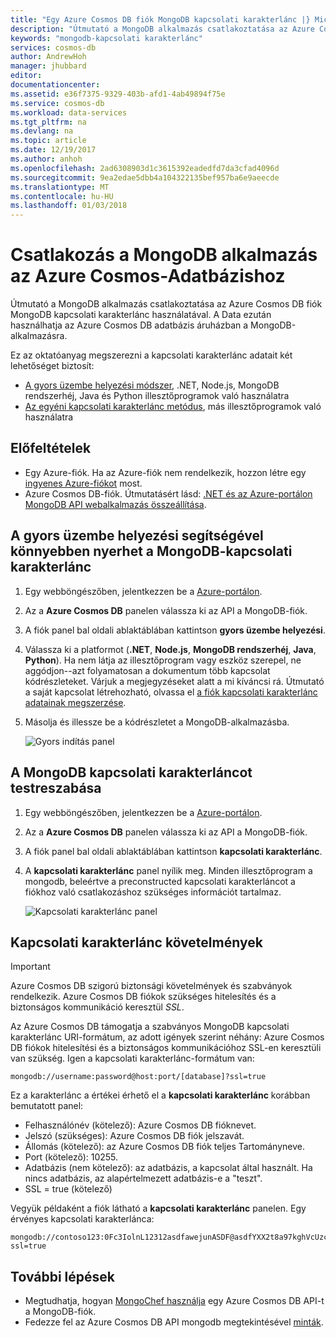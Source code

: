 ```yaml
---
title: "Egy Azure Cosmos DB fiók MongoDB kapcsolati karakterlánc |} Microsoft Docs"
description: "Útmutató a MongoDB alkalmazás csatlakoztatása az Azure Cosmos DB fiók MongoDB kapcsolati karakterlánc használatával."
keywords: "mongodb-kapcsolati karakterlánc"
services: cosmos-db
author: AndrewHoh
manager: jhubbard
editor: 
documentationcenter: 
ms.assetid: e36f7375-9329-403b-afd1-4ab49894f75e
ms.service: cosmos-db
ms.workload: data-services
ms.tgt_pltfrm: na
ms.devlang: na
ms.topic: article
ms.date: 12/19/2017
ms.author: anhoh
ms.openlocfilehash: 2ad6308903d1c3615392eadedfd7da3cfad4096d
ms.sourcegitcommit: 9ea2edae5dbb4a104322135bef957ba6e9aeecde
ms.translationtype: MT
ms.contentlocale: hu-HU
ms.lasthandoff: 01/03/2018
---
```

# <a name="connect-a-mongodb-application-to-azure-cosmos-db"></a>Csatlakozás a MongoDB alkalmazás az Azure Cosmos-Adatbázishoz
Útmutató a MongoDB alkalmazás csatlakoztatása az Azure Cosmos DB fiók MongoDB kapcsolati karakterlánc használatával. A Data ezután használhatja az Azure Cosmos DB adatbázis áruházban a MongoDB-alkalmazásra. 

Ez az oktatóanyag megszerezni a kapcsolati karakterlánc adatait két lehetőséget biztosít:

- [A gyors üzembe helyezési módszer](#QuickstartConnection), .NET, Node.js, MongoDB rendszerhéj, Java és Python illesztőprogramok való használatra
- [Az egyéni kapcsolati karakterlánc metódus](#GetCustomConnection), más illesztőprogramok való használatra

## <a name="prerequisites"></a>Előfeltételek

- Egy Azure-fiók. Ha az Azure-fiók nem rendelkezik, hozzon létre egy [ingyenes Azure-fiókot](https://azure.microsoft.com/free/) most. 
- Azure Cosmos DB-fiók. Útmutatásért lásd: [.NET és az Azure-portálon MongoDB API webalkalmazás összeállítása](create-mongodb-dotnet.md).

## <a id="QuickstartConnection"></a>A gyors üzembe helyezési segítségével könnyebben nyerhet a MongoDB-kapcsolati karakterlánc
1. Egy webböngészőben, jelentkezzen be a [Azure-portálon](https://portal.azure.com).
2. Az a **Azure Cosmos DB** panelen válassza ki az API a MongoDB-fiók. 
3. A fiók panel bal oldali ablaktáblában kattintson **gyors üzembe helyezési**. 
4. Válassza ki a platformot (**.NET**, **Node.js**, **MongoDB rendszerhéj**, **Java**, **Python**). Ha nem látja az illesztőprogram vagy eszköz szerepel, ne aggódjon--azt folyamatosan a dokumentum több kapcsolat kódrészleteket. Várjuk a megjegyzéseket alatt a mi kíváncsi rá. Útmutató a saját kapcsolat létrehozható, olvassa el [a fiók kapcsolati karakterlánc adatainak megszerzése](#GetCustomConnection).
5. Másolja és illessze be a kódrészletet a MongoDB-alkalmazásba.

    ![Gyors indítás panel](./media/connect-mongodb-account/QuickStartBlade.png)

## <a id="GetCustomConnection"></a>A MongoDB kapcsolati karakterláncot testreszabása
1. Egy webböngészőben, jelentkezzen be a [Azure-portálon](https://portal.azure.com).
2. Az a **Azure Cosmos DB** panelen válassza ki az API a MongoDB-fiók. 
3. A fiók panel bal oldali ablaktáblában kattintson **kapcsolati karakterlánc**. 
4. A **kapcsolati karakterlánc** panel nyílik meg. Minden illesztőprogram a mongodb, beleértve a preconstructed kapcsolati karakterláncot a fiókhoz való csatlakozáshoz szükséges információt tartalmaz.

    ![Kapcsolati karakterlánc panel](./media/connect-mongodb-account/ConnectionStringBlade.png)

## <a name="connection-string-requirements"></a>Kapcsolati karakterlánc követelmények
> [!Important]
> Azure Cosmos DB szigorú biztonsági követelmények és szabványok rendelkezik. Azure Cosmos DB fiókok szükséges hitelesítés és a biztonságos kommunikáció keresztül *SSL*. 
>
>

Az Azure Cosmos DB támogatja a szabványos MongoDB kapcsolati karakterlánc URI-formátum, az adott igények szerint néhány: Azure Cosmos DB fiókok hitelesítési és a biztonságos kommunikációhoz SSL-en keresztüli van szükség. Igen a kapcsolati karakterlánc-formátum van:

    mongodb://username:password@host:port/[database]?ssl=true

Ez a karakterlánc a értékei érhető el a **kapcsolati karakterlánc** korábban bemutatott panel:

* Felhasználónév (kötelező): Azure Cosmos DB fióknevet.
* Jelszó (szükséges): Azure Cosmos DB fiók jelszavát.
* Állomás (kötelező): az Azure Cosmos DB fiók teljes Tartományneve.
* Port (kötelező): 10255.
* Adatbázis (nem kötelező): az adatbázis, a kapcsolat által használt. Ha nincs adatbázis, az alapértelmezett adatbázis-e a "teszt".
* SSL = true (kötelező)

Vegyük példaként a fiók látható a **kapcsolati karakterlánc** panelen. Egy érvényes kapcsolati karakterlánca:

    mongodb://contoso123:0Fc3IolnL12312asdfawejunASDF@asdfYXX2t8a97kghVcUzcDv98hawelufhawefafnoQRGwNj2nMPL1Y9qsIr9Srdw==@contoso123.documents.azure.com:10255/mydatabase?ssl=true

## <a name="next-steps"></a>További lépések
* Megtudhatja, hogyan [MongoChef használja](mongodb-mongochef.md) egy Azure Cosmos DB API-t a MongoDB-fiók.
* Fedezze fel az Azure Cosmos DB API mongodb megtekintésével [minták](mongodb-samples.md).
